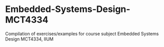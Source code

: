 # Embedded-Systems-Design-MCT4334
Compilation of exercises/examples for course subject Embedded Systems Design MCT4334, IIUM
